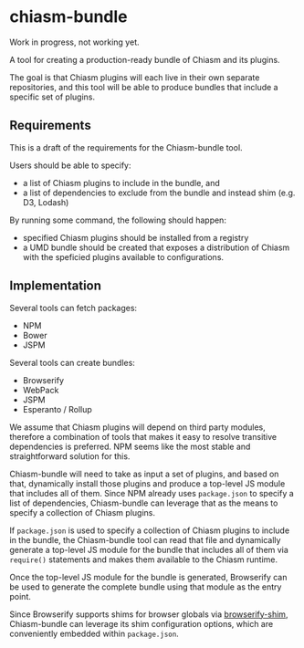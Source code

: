 # chiasm-bundle

Work in progress, not working yet.

A tool for creating a production-ready bundle of Chiasm and its plugins.

The goal is that Chiasm plugins will each live in their own separate repositories, and this tool will be able to produce bundles that include a specific set of plugins.

## Requirements
This is a draft of the requirements for the Chiasm-bundle tool.

Users should be able to specify:

 * a list of Chiasm plugins to include in the bundle, and
 * a list of dependencies to exclude from the bundle and instead shim (e.g. D3, Lodash)

By running some command, the following should happen:

 * specified Chiasm plugins should be installed from a registry
 * a UMD bundle should be created that exposes a distribution of Chiasm with the speficied plugins available to configurations.

## Implementation

Several tools can fetch packages:

 * NPM
 * Bower
 * JSPM

Several tools can create bundles:

 * Browserify
 * WebPack
 * JSPM
 * Esperanto / Rollup

We assume that Chiasm plugins will depend on third party modules, therefore a combination of tools that makes it easy to resolve transitive dependencies is preferred. NPM seems like the most stable and straightforward solution for this.

Chiasm-bundle will need to take as input a set of plugins, and based on that, dynamically install those plugins and produce a top-level JS module that includes all of them. Since NPM already uses `package.json` to specify a list of dependencies, Chiasm-bundle can leverage that as the means to specify a collection of Chiasm plugins.

If `package.json` is used to specify a collection of Chiasm plugins to include in the bundle, the Chiasm-bundle tool can read that file and dynamically generate a top-level JS module for the bundle that includes all of them via `require()` statements and makes them available to the Chiasm runtime.

Once the top-level JS module for the bundle is generated, Browserify can be used to generate the complete bundle using that module as the entry point.

Since Browserify supports shims for browser globals via [browserify-shim](https://github.com/thlorenz/browserify-shim), Chiasm-bundle can leverage its shim configuration options, which are conveniently embedded within `package.json`.
